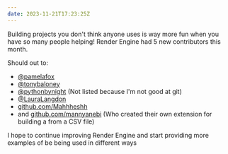 ```yaml
---
date: 2023-11-21T17:23:25Z
---
```


Building projects you don't think anyone uses is way more fun when you have so many people helping! Render Engine had 5 new contributors this month.

Should out to:

- [@pamelafox](https://fosstodon.org/@pamelafox) 
- [@tonybaloney](https://fosstodon.org/@tonybaloney)
- [@pythonbynight](https://fosstodon.org/@pythonbynight) (Not listed because I'm not good at git)
- [@LauraLangdon](https://hachyderm.io/@LauraLangdon) 
- [github.com/Mahhheshh](https://github.com/Mahheshh)
- and [github.com/mannyanebi](https://github.com/mannyanebi) (Who created their own extension for building a from a CSV file)

I hope to continue improving Render Engine and start providing more examples of be being used in different ways
